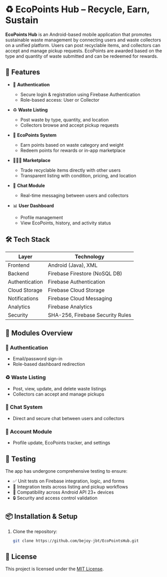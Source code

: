 # ♻️ EcoPoints Hub – Recycle, Earn, Sustain

**EcoPoints Hub** is an Android-based mobile application that promotes sustainable waste management by connecting users and waste collectors on a unified platform. Users can post recyclable items, and collectors can accept and manage pickup requests. EcoPoints are awarded based on the type and quantity of waste submitted and can be redeemed for rewards.

## 🚀 Features

- 🔐 **Authentication**
  - Secure login & registration using Firebase Authentication
  - Role-based access: User or Collector

- ♻️ **Waste Listing**
  - Post waste by type, quantity, and location
  - Collectors browse and accept pickup requests

- 🧾 **EcoPoints System**
  - Earn points based on waste category and weight
  - Redeem points for rewards or in-app marketplace

- 🧑‍🤝‍🧑 **Marketplace**
  - Trade recyclable items directly with other users
  - Transparent listing with condition, pricing, and location

- 💬 **Chat Module**
  - Real-time messaging between users and collectors

- 📊 **User Dashboard**
  - Profile management
  - View EcoPoints, history, and activity status

## 🛠️ Tech Stack

| Layer         | Technology                     |
|---------------|-------------------------------|
| Frontend      | Android (Java), XML           |
| Backend       | Firebase Firestore (NoSQL DB) |
| Authentication| Firebase Authentication       |
| Cloud Storage | Firebase Cloud Storage        |
| Notifications | Firebase Cloud Messaging      |
| Analytics     | Firebase Analytics            |
| Security      | SHA-256, Firebase Security Rules |

## 🧩 Modules Overview

### 🔐 Authentication
- Email/password sign-in
- Role-based dashboard redirection

### ♻️ Waste Listing
- Post, view, update, and delete waste listings
- Collectors can accept and manage pickups

### 💬 Chat System
- Direct and secure chat between users and collectors

### 🧑 Account Module
- Profile update, EcoPoints tracker, and settings

## 🧪 Testing

The app has undergone comprehensive testing to ensure:
- ✅ Unit tests on Firebase integration, logic, and forms
- 🔗 Integration tests across listing and pickup workflows
- 📱 Compatibility across Android API 23+ devices
- 🔒 Security and access control validation

## 📦 Installation & Setup

1. Clone the repository:
   ```bash
   git clone https://github.com/bejoy-jbt/EcoPointsHub.git
## 📄 License

This project is licensed under the [MIT License](LICENSE).
